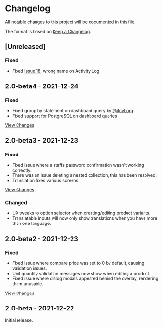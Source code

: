 # Changelog
All notable changes to this project will be documented in this file.

The format is based on [Keep a Changelog](https://keepachangelog.com/en/1.0.0/).

## [Unreleased]

### Fixed
- Fixed [Issue 18](https://github.com/getcandy/getcandy/issues/18), wrong name on Activity Log

## 2.0-beta4 - 2021-12-24
### Fixed
- Fixed group by statement on dashboard query by [@itcyborg](https://github.com/itcyborg)
- Fixed support for PostgreSQL on dashboard queries

[View Changes](https://github.com/getcandy/getcandy/compare/2.0-beta3...2.0-beta4)

## 2.0-beta3 - 2021-12-23
### Fixed
- Fixed issue where a staffs password confirmation wasn't working correctly.
- There was an issue deleting a nested collection, this has been resolved.
- Translation fixes various screens.

[View Changes](https://github.com/getcandy/getcandy/compare/2.0-beta2...2.0-beta3)

### Changed
- UX tweaks to option selector when creating/editing product variants.
- Translatable inputs will now only show translations when you have more than one language.

## 2.0-beta2 - 2021-12-23
### Fixed
- Fixed issue where compare price was set to 0 by default, causing validation issues.
- Unit quantity validation messages now show when editing a product.
- Fixed issue where dialog modals appeared behind the overlay, rendering them unusable.

[View Changes](https://github.com/getcandy/getcandy/compare/2.0-beta...2.0-beta2)

## 2.0-beta - 2021-12-22

Initial release.
